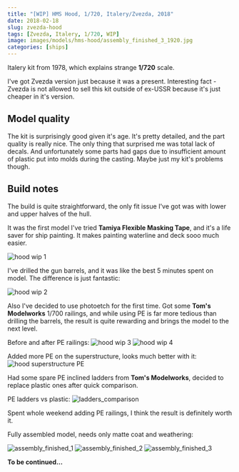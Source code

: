 ```yaml
---
title: "[WIP] HMS Hood, 1/720, Italery/Zvezda, 2018"
date: 2018-02-18
slug: zvezda-hood
tags: [Zvezda, Italery, 1/720, WIP]
image: images/models/hms-hood/assembly_finished_3_1920.jpg
categories: [ships]
---
```


Italery kit from 1978, which explains strange **1/720** scale.

I've got Zvezda version just because it was a present. Interesting fact - Zvezda is not allowed to sell this kit outside of ex-USSR because it's just cheaper in it's version.

## Model quality

The kit is surprisingly good given it's age. It's pretty detailed, and the part quality is really nice.
The only thing that surprised me was total lack of decals.
And unfortunately some parts had gaps due to insufficient amount of plastic put into molds during the casting. Maybe just my kit's problems though.

## Build notes
The build is quite straightforward, the only fit issue I've got was with lower and upper halves of the hull.

It was the first model I've tried **Tamiya Flexible Masking Tape**, and it's a life saver for ship painting.
It makes painting waterline and deck sooo much easier.


![hood wip 1](/images/models/hms-hood/hood_wip_1_1920.jpg)

I've drilled the gun barrels, and it was like the best 5 minutes spent on model. The difference is just fantastic:
 
![hood wip 2](/images/models/hms-hood/hood_wip_2_1920.jpg)

Also I've decided to use photoetch for the first time. Got some **Tom's Modelworks** 1/700 railings, and while using PE is far more tedious than drilling the barrels, the result is quite rewarding and brings the model to the next level.

Before and after PE railings:
![hood wip 3](/images/models/hms-hood/hood_wip_3_1920.jpg)
![hood wip 4](/images/models/hms-hood/hood_wip_4_1920.jpg)

Added more PE on the superstructure, looks much better with it:
![hood superstructure PE](/images/models/hms-hood/hood_wip_5_1920.jpg)

Had some spare PE inclined ladders from **Tom's Modelworks**, decided to replace plastic ones after quick comparison.

PE ladders vs plastic:
![ladders_comparison](/images/models/hms-hood/ladders_comparison_1920.jpg)

Spent whole weekend adding PE railings, I think the result is definitely worth it.

Fully assembled model, needs only matte coat and weathering:

![assembly_finished_1](/images/models/hms-hood/assembly_finished_1_1920.jpg)
![assembly_finished_2](/images/models/hms-hood/assembly_finished_2_1920.jpg)
![assembly_finished_3](/images/models/hms-hood/assembly_finished_3_1920.jpg)

**To be continued...**
